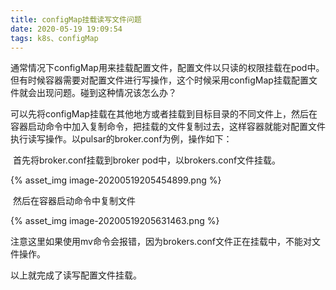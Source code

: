 ```yaml
---
title: configMap挂载读写文件问题
date: 2020-05-19 19:09:54
tags: k8s、configMap
---
```


​        通常情况下configMap用来挂载配置文件，配置文件以只读的权限挂载在pod中。但有时候容器需要对配置文件进行写操作，这个时候采用configMap挂载配置文件就会出现问题。碰到这种情况该怎么办？

​        可以先将configMap挂载在其他地方或者挂载到目标目录的不同文件上，然后在容器启动命令中加入复制命令，把挂载的文件复制过去，这样容器就能对配置文件执行读写操作。以pulsar的broker.conf为例，操作如下：

​       首先将broker.conf挂载到broker pod中，以brokers.conf文件挂载。

{% asset_img image-20200519205454899.png %}

​      然后在容器启动命令中复制文件

{% asset_img image-20200519205631463.png %}

​       注意这里如果使用mv命令会报错，因为brokers.conf文件正在挂载中，不能对文件操作。

以上就完成了读写配置文件挂载。

